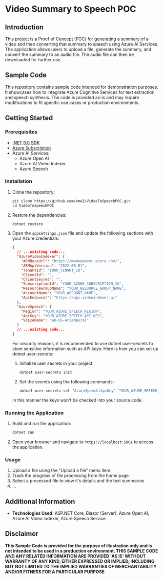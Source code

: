 # Video Summary to Speech POC

## Introduction
This project is a Proof of Concept (POC) for generating a summary of a video and then converting that summary to speech using Azure AI Services. The application allows users to upload a file, generate the summary, and convert the summary to an audio file. The audio file can then be downloaded for further use.

## Sample Code
This repository contains sample code intended for demonstration purposes. It showcases how to integrate Azure Cognitive Services for text extraction and speech synthesis. The code is provided as-is and may require modifications to fit specific use cases or production environments.

## Getting Started

### Prerequisites
- [.NET 9.0 SDK](https://dotnet.microsoft.com/download/dotnet/9.0)
- [Azure Subscription](https://azure.microsoft.com/en-us/free/)
- Azure AI Services:
  - Azure Open AI
  - Azure AI Video Indexer
  - Azure Speech

### Installation
1. Clone the repository:
    ```sh
    git clone https://github.com/cmw2/VideoToSpeechPOC.git
    cd VideoToSpeechPOC
    ```

1. Restore the dependencies:
    ```sh
    dotnet restore
    ```

1. Open the `appsettings.json` file and update the following sections with your Azure credentials:

    ```json
    {
      // ...existing code...
      "AzureVideoIndexer": {
        "ARMBaseUrl": "https://management.azure.com/",
        "ARMApiVersion": "2022-08-01",
        "TenantId": "YOUR_TENANT_ID",
        "ClientId": "",
        "ClientSecret": "",
        "SubscriptionId": "YOUR_AZURE_SUBSCRIPTION_ID",
        "ResourceGroupName": "YOUR_RESOURCE_GROUP_NAME",
        "AccountName": "YOUR_ACCOUNT_NAME",
        "ApiEndpoint": "https://api.videoindexer.ai"
      },
      "AzureSpeech": {
        "Region": "YOUR_AZURE_SPEECH_REGION",
        "ApiKey": "YOUR_AZURE_SPEECH_API_KEY",
        "VoiceName": "en-US-AriaNeural"
      }
      // ...existing code...
    }
    ```

    For security reasons, it is recommended to use dotnet user-secrets to store sensitive information such as API keys. Here is how you can set up dotnet user-secrets:
    1. Initialize user secrets in your project:
        ```sh
        dotnet user-secrets init
        ```
    1. Set the secrets using the following commands:
        ```sh
        dotnet user-secrets set "AzureSpeech:ApiKey" "YOUR_AZURE_SPEECH_API_KEY"
        ```
    In this manner the keys won't be checked into your source code.

### Running the Application
1. Build and run the application:
    ```sh
    dotnet run
    ```

2. Open your browser and navigate to `https://localhost:5001` to access the application.

### Usage
1. Upload a file using the "Upload a file" menu item.
2. Track the progress of file processing from the home page.
3. Select a processed file to view it's details and the text summaries
4. ...

## Additional Information
- **Technologies Used**: ASP.NET Core, Blazor (Server), Azure Open AI, Azure AI Video Indexer, Azure Speech Service

## Disclaimer
**This Sample Code is provided for the purpose of illustration only and is not intended to be used in a production environment. THIS SAMPLE CODE AND ANY RELATED INFORMATION ARE PROVIDED 'AS IS' WITHOUT WARRANTY OF ANY KIND, EITHER EXPRESSED OR IMPLIED, INCLUDING BUT NOT LIMITED TO THE IMPLIED WARRANTIES OF MERCHANTABILITY AND/OR FITNESS FOR A PARTICULAR PURPOSE.**
